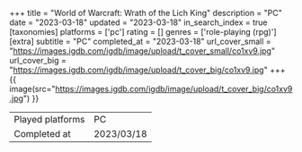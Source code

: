 +++
title = "World of Warcraft: Wrath of the Lich King"
description = "PC"
date = "2023-03-18"
updated = "2023-03-18"
in_search_index = true
[taxonomies]
platforms = ['pc']
rating = []
genres = ['role-playing (rpg)']
[extra]
subtitle = "PC"
completed_at = "2023-03-18"
url_cover_small = "https://images.igdb.com/igdb/image/upload/t_cover_small/co1xv9.jpg"
url_cover_big = "https://images.igdb.com/igdb/image/upload/t_cover_big/co1xv9.jpg"
+++
{{ image(src="https://images.igdb.com/igdb/image/upload/t_cover_big/co1xv9.jpg") }}

|              |            |
| ------------ | ---------- |
| Played platforms    | PC |
| Completed at | 2023/03/18 |

